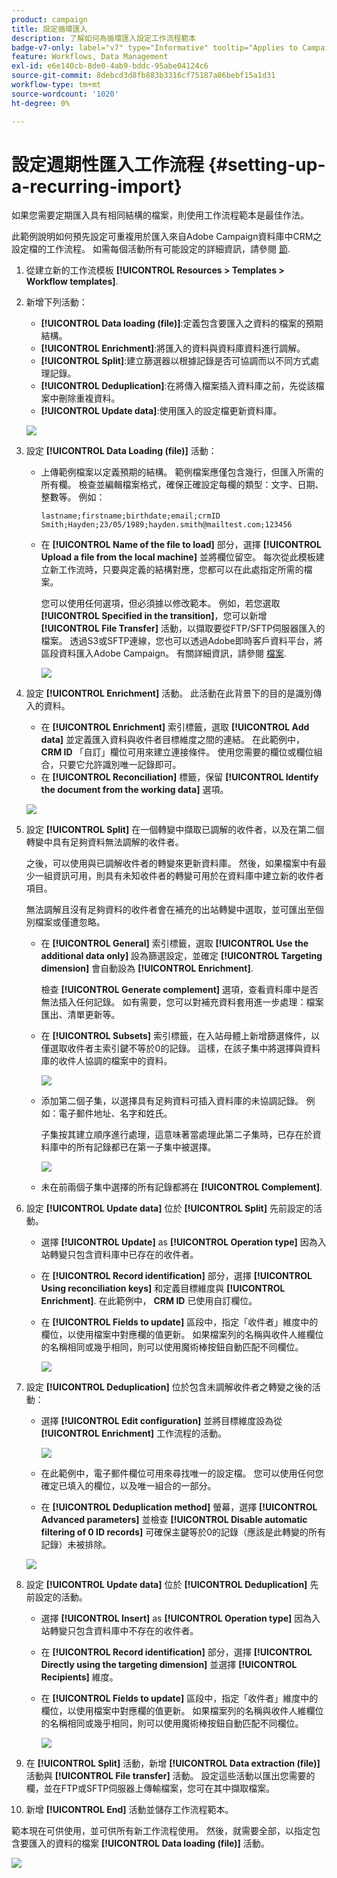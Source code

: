 ```yaml
---
product: campaign
title: 設定循環匯入
description: 了解如何為循環匯入設定工作流程範本
badge-v7-only: label="v7" type="Informative" tooltip="Applies to Campaign Classic v7 only"
feature: Workflows, Data Management
exl-id: e6e140cb-8de0-4ab9-bddc-95abe04124c6
source-git-commit: 8debcd3d8fb883b3316cf75187a86bebf15a1d31
workflow-type: tm+mt
source-wordcount: '1020'
ht-degree: 0%

---
```


# 設定週期性匯入工作流程 {#setting-up-a-recurring-import}



如果您需要定期匯入具有相同結構的檔案，則使用工作流程範本是最佳作法。

此範例說明如何預先設定可重複用於匯入來自Adobe Campaign資料庫中CRM之設定檔的工作流程。 如需每個活動所有可能設定的詳細資訊，請參閱 [節](about-activities.md).

1. 從建立新的工作流模板 **[!UICONTROL Resources > Templates > Workflow templates]**.
1. 新增下列活動：

   * **[!UICONTROL Data loading (file)]**:定義包含要匯入之資料的檔案的預期結構。
   * **[!UICONTROL Enrichment]**:將匯入的資料與資料庫資料進行調解。
   * **[!UICONTROL Split]**:建立篩選器以根據記錄是否可協調而以不同方式處理記錄。
   * **[!UICONTROL Deduplication]**:在將傳入檔案插入資料庫之前，先從該檔案中刪除重複資料。
   * **[!UICONTROL Update data]**:使用匯入的設定檔更新資料庫。

   ![](assets/import_template_example0.png)

1. 設定 **[!UICONTROL Data Loading (file)]** 活動：

   * 上傳範例檔案以定義預期的結構。 範例檔案應僅包含幾行，但匯入所需的所有欄。 檢查並編輯檔案格式，確保正確設定每欄的類型：文字、日期、整數等。 例如：

      ```
      lastname;firstname;birthdate;email;crmID
      Smith;Hayden;23/05/1989;hayden.smith@mailtest.com;123456
      ```

   * 在 **[!UICONTROL Name of the file to load]** 部分，選擇 **[!UICONTROL Upload a file from the local machine]** 並將欄位留空。 每次從此模板建立新工作流時，只要與定義的結構對應，您都可以在此處指定所需的檔案。

      您可以使用任何選項，但必須據以修改範本。 例如，若您選取 **[!UICONTROL Specified in the transition]**，您可以新增 **[!UICONTROL File Transfer]** 活動，以擷取要從FTP/SFTP伺服器匯入的檔案。 透過S3或SFTP連線，您也可以透過Adobe即時客戶資料平台，將區段資料匯入Adobe Campaign。 有關詳細資訊，請參閱 [檔案](https://experienceleague.adobe.com/docs/experience-platform/destinations/catalog/email-marketing/adobe-campaign.html).

      ![](assets/import_template_example1.png)

1. 設定 **[!UICONTROL Enrichment]** 活動。 此活動在此背景下的目的是識別傳入的資料。

   * 在 **[!UICONTROL Enrichment]** 索引標籤，選取 **[!UICONTROL Add data]** 並定義匯入資料與收件者目標維度之間的連結。 在此範例中， **CRM ID** 「自訂」欄位可用來建立連接條件。 使用您需要的欄位或欄位組合，只要它允許識別唯一記錄即可。
   * 在 **[!UICONTROL Reconciliation]** 標籤，保留 **[!UICONTROL Identify the document from the working data]** 選項。

   ![](assets/import_template_example2.png)

1. 設定 **[!UICONTROL Split]** 在一個轉變中擷取已調解的收件者，以及在第二個轉變中具有足夠資料無法調解的收件者。

   之後，可以使用與已調解收件者的轉變來更新資料庫。 然後，如果檔案中有最少一組資訊可用，則具有未知收件者的轉變可用於在資料庫中建立新的收件者項目。

   無法調解且沒有足夠資料的收件者會在補充的出站轉變中選取，並可匯出至個別檔案或僅遭忽略。

   * 在 **[!UICONTROL General]** 索引標籤，選取 **[!UICONTROL Use the additional data only]** 設為篩選設定，並確定 **[!UICONTROL Targeting dimension]** 會自動設為 **[!UICONTROL Enrichment]**.

      檢查 **[!UICONTROL Generate complement]** 選項，查看資料庫中是否無法插入任何記錄。 如有需要，您可以對補充資料套用進一步處理：檔案匯出、清單更新等。

   * 在 **[!UICONTROL Subsets]** 索引標籤，在入站母體上新增篩選條件，以僅選取收件者主索引鍵不等於0的記錄。 這樣，在該子集中將選擇與資料庫的收件人協調的檔案中的資料。

      ![](assets/import_template_example3.png)

   * 添加第二個子集，以選擇具有足夠資料可插入資料庫的未協調記錄。 例如：電子郵件地址、名字和姓氏。

      子集按其建立順序進行處理，這意味著當處理此第二子集時，已存在於資料庫中的所有記錄都已在第一子集中被選擇。

      ![](assets/import_template_example3_2.png)

   * 未在前兩個子集中選擇的所有記錄都將在 **[!UICONTROL Complement]**.

1. 設定 **[!UICONTROL Update data]** 位於 **[!UICONTROL Split]** 先前設定的活動。

   * 選擇 **[!UICONTROL Update]** as **[!UICONTROL Operation type]** 因為入站轉變只包含資料庫中已存在的收件者。
   * 在 **[!UICONTROL Record identification]** 部分，選擇 **[!UICONTROL Using reconciliation keys]** 和定義目標維度與 **[!UICONTROL Enrichment]**. 在此範例中， **CRM ID** 已使用自訂欄位。
   * 在 **[!UICONTROL Fields to update]** 區段中，指定「收件者」維度中的欄位，以使用檔案中對應欄的值更新。 如果檔案列的名稱與收件人維欄位的名稱相同或幾乎相同，則可以使用魔術棒按鈕自動匹配不同欄位。

      ![](assets/import_template_example6.png)

1. 設定 **[!UICONTROL Deduplication]** 位於包含未調解收件者之轉變之後的活動：

   * 選擇 **[!UICONTROL Edit configuration]** 並將目標維度設為從 **[!UICONTROL Enrichment]** 工作流程的活動。

      ![](assets/import_template_example4.png)

   * 在此範例中，電子郵件欄位可用來尋找唯一的設定檔。 您可以使用任何您確定已填入的欄位，以及唯一組合的一部分。
   * 在 **[!UICONTROL Deduplication method]** 螢幕，選擇 **[!UICONTROL Advanced parameters]** 並檢查 **[!UICONTROL Disable automatic filtering of 0 ID records]** 可確保主鍵等於0的記錄（應該是此轉變的所有記錄）未被排除。

   ![](assets/import_template_example7.png)

1. 設定 **[!UICONTROL Update data]** 位於 **[!UICONTROL Deduplication]** 先前設定的活動。

   * 選擇 **[!UICONTROL Insert]** as **[!UICONTROL Operation type]** 因為入站轉變只包含資料庫中不存在的收件者。
   * 在 **[!UICONTROL Record identification]** 部分，選擇 **[!UICONTROL Directly using the targeting dimension]** 並選擇 **[!UICONTROL Recipients]** 維度。
   * 在 **[!UICONTROL Fields to update]** 區段中，指定「收件者」維度中的欄位，以使用檔案中對應欄的值更新。 如果檔案列的名稱與收件人維欄位的名稱相同或幾乎相同，則可以使用魔術棒按鈕自動匹配不同欄位。

      ![](assets/import_template_example8.png)

1. 在 **[!UICONTROL Split]** 活動，新增 **[!UICONTROL Data extraction (file)]** 活動與 **[!UICONTROL File transfer]** 活動。 設定這些活動以匯出您需要的欄，並在FTP或SFTP伺服器上傳輸檔案，您可在其中擷取檔案。
1. 新增 **[!UICONTROL End]** 活動並儲存工作流程範本。

範本現在可供使用，並可供所有新工作流程使用。 然後，就需要全部，以指定包含要匯入的資料的檔案 **[!UICONTROL Data loading (file)]** 活動。

![](assets/import_template_example9.png)
